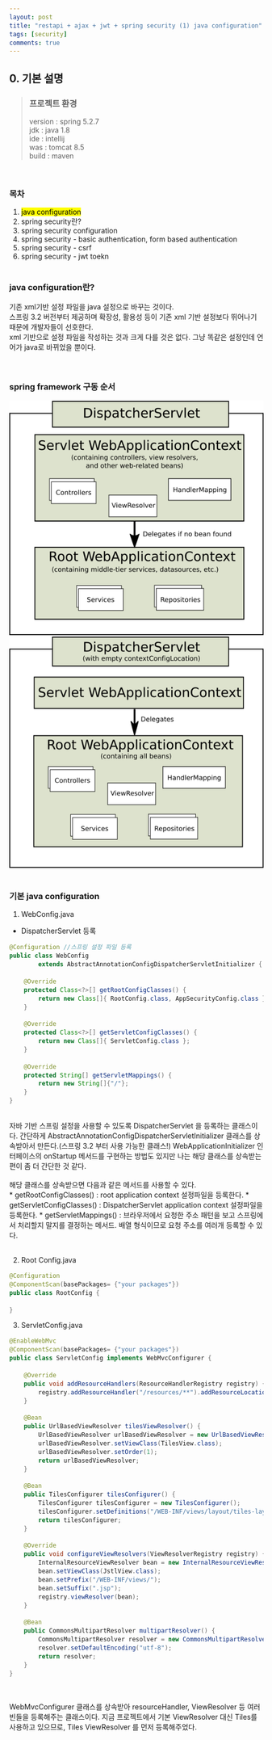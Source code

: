 ```yaml
---
layout: post
title: "restapi + ajax + jwt + spring security (1) java configuration"
tags: [security]
comments: true
---
```


## 0. 기본 설명

> ### 프로젝트 환경
> version : spring 5.2.7<br>
> jdk : java 1.8<br>
> ide : intellij<br>
> was : tomcat 8.5<br>
> build : maven<br>
<br>

### 목차
1) <mark>java configuration</mark>
2) spring security란?  
3) spring security configuration
4) spring security - basic authentication, form based authentication
5) spring security - csrf
6) spring security - jwt toekn 
<br><br>

### java configuration란?
기존 xml기반 설정 파일을 java 설정으로 바꾸는 것이다.<br>
스프링 3.2 버전부터 제공하며 확장성, 활용성 등이 기존 xml 기반 설정보다 뛰어나기 때문에 개발자들이 선호한다.<br>
xml 기반으로 설정 파일을 작성하는 것과 크게 다를 것은 없다. 그냥 똑같은 설정인데 언어가 java로 바뀌었을 뿐이다.<br>
<br><br>
### spring framework 구동 순서
![중간 이미지](/images/spring_security_1_00.png)
<br>
![중간 이미지](/images/spring_security_1_01.png)
<br><br>

### 기본 java configuration
1. WebConfig.java
- DispatcherServlet 등록

```java
@Configuration //스프링 설정 파일 등록
public class WebConfig 
        extends AbstractAnnotationConfigDispatcherServletInitializer {
    
    @Override
    protected Class<?>[] getRootConfigClasses() {
        return new Class[]{ RootConfig.class, AppSecurityConfig.class };
    }

    @Override
    protected Class<?>[] getServletConfigClasses() {
        return new Class[]{ ServletConfig.class };
    }

    @Override
    protected String[] getServletMappings() {
        return new String[]{"/"};
    }
}
```
<br>
자바 기반 스프링 설정을 사용할 수 있도록 DispatcherServlet 을 등록하는 클래스이다. 
간단하게 AbstractAnnotationConfigDispatcherServletInitializer 클래스를 상속받아서 만든다.(스프링 3.2 부터 사용 가능한 클래스!)
WebApplicationInitializer 인터페이스의 onStartup 메서드를 구현하는 방법도 있지만 나는 해당 클래스를 상속받는 편이 좀 더 간단한 것 같다.
<br>
<br>
해당 클래스를 상속받으면 다음과 같은 메서드를 사용할 수 있다.
<br>
* getRootConfigClasses() : root application context 설정파일을 등록한다.
* getServletConfigClasses() : DispatcherServlet application context 설정파일을 등록한다.
* getServletMappings() : 브라우저에서 요청한 주소 패턴을 보고 스프링에서 처리할지 말지를 결정하는 메서드. 배열 형식이므로 요청 주소를 여러개 등록할 수 있다.
<br>
<br>

2. Root Config.java

```java
@Configuration
@ComponentScan(basePackages= {"your packages"})
public class RootConfig {

}
```

3. ServletConfig.java

```java
@EnableWebMvc
@ComponentScan(basePackages= {"your packages"})
public class ServletConfig implements WebMvcConfigurer {

    @Override
    public void addResourceHandlers(ResourceHandlerRegistry registry) {
        registry.addResourceHandler("/resources/**").addResourceLocations("/resources/");
    }

    @Bean
    public UrlBasedViewResolver tilesViewResolver() {
        UrlBasedViewResolver urlBasedViewResolver = new UrlBasedViewResolver();
        urlBasedViewResolver.setViewClass(TilesView.class);
        urlBasedViewResolver.setOrder(1);
        return urlBasedViewResolver;
    }

    @Bean
    public TilesConfigurer tilesConfigurer() {
        TilesConfigurer tilesConfigurer = new TilesConfigurer();
        tilesConfigurer.setDefinitions("/WEB-INF/views/layout/tiles-layout.xml");
        return tilesConfigurer;
    }

    @Override
    public void configureViewResolvers(ViewResolverRegistry registry) {
        InternalResourceViewResolver bean = new InternalResourceViewResolver();
        bean.setViewClass(JstlView.class);
        bean.setPrefix("/WEB-INF/views/");
        bean.setSuffix(".jsp");
        registry.viewResolver(bean);
    }

    @Bean
    public CommonsMultipartResolver multipartResolver() {
        CommonsMultipartResolver resolver = new CommonsMultipartResolver();
        resolver.setDefaultEncoding("utf-8");
        return resolver;
    }
}
```
<br>
<br>
WebMvcConfigurer 클래스를 상속받아 resourceHandler, ViewResolver 등 여러 빈들을 등록해주는 클래스이다.
지금 프로젝트에서 기본 ViewResolver 대신 Tiles를 사용하고 있으므로, Tiles ViewResolver 를 먼저 등록해주었다.







